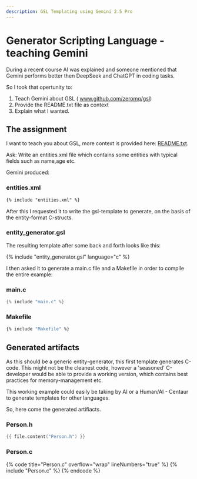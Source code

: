 ```yaml
---
description: GSL Templating using Gemini 2.5 Pro
---
```


# Generator Scripting Language - teaching Gemini

During a recent course AI was explained and someone mentioned that
Gemini performs better then DeepSeek and ChatGPT in coding tasks.

So I took that opertunity to:

1. Teach Gemini about GSL ( www.github.com/zeromq/gsl)
2. Provide the README.txt file as context
3. Explain what I wanted.

## The assignment

I want to teach you about GSL, more context is provided here: [README.txt](https://github.com/zeromq/gsl/blob/master/README.txt).

Ask: Write an entities.xml file which contains some entities with typical fields such as name,age etc.

Gemini produced: 

### entities.xml

```xml
{% include "entities.xml" %}
```

After this I requested it to write the gsl-template to generate, on the basis of the entity-format C-structs.

### entity_generator.gsl
The resulting template after some back and forth looks like this:

{% include "entity_generator.gsl" language="c" %}

I then asked it to generate a main.c file and a Makefile in order to compile the entire example:

### main.c

```c
{% include "main.c" %}
```

### Makefile

```Makefile
{% include "Makefile" %}
```


## Generated artifacts

As this should be a generic entity-generator, this first template generates C-code.
This might not be the cleanest code, however a 'seasoned' C-developer would be able
to provide a working version, which contains best practices for memory-management etc.

This working example could easily be taking by AI or a Human/AI - Centaur to generate
templates for other languages.

So, here come the generated artifiacts.

### Person.h

```c
{{ file.content("Person.h") }}
```


### Person.c

{% code title="Person.c" overflow="wrap" lineNumbers="true" %}
{% include "Person.c" %}
{% endcode %}

